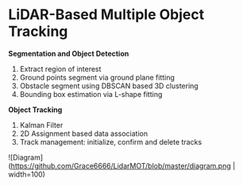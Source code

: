 # LiDAR-Based Multiple Object Tracking

**Segmentation and Object Detection**
1. Extract region of interest
2. Ground points segment via ground plane fitting
3. Obstacle segment using DBSCAN based 3D clustering
4. Bounding box estimation via L-shape fitting

**Object Tracking**
1. Kalman Filter
2. 2D Assignment based data association
3. Track management: initialize, confirm and delete tracks

![Diagram](https://github.com/Grace6666/LidarMOT/blob/master/diagram.png | width=100)
